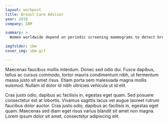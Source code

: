 ```yaml
---
layout: workpost
title: Breast Care Advisor
year: 2018
company: IBM

summary: >
  Women worldwide depend on periodic screening mammograms to detect breast cancer. But with an alarming shortage of radiologists to read them, we find a way to bridge the gap.

imgfolder: ibm
cover_img: ibm.gif

---
```


Maecenas faucibus mollis interdum. Donec sed odio dui. Fusce dapibus, tellus ac cursus commodo, tortor mauris condimentum nibh, ut fermentum massa justo sit amet risus. Etiam porta sem malesuada magna mollis euismod. Nullam id dolor id nibh ultricies vehicula ut id elit.

Cras justo odio, dapibus ac facilisis in, egestas eget quam. Sed posuere consectetur est at lobortis. Vivamus sagittis lacus vel augue laoreet rutrum faucibus dolor auctor. Cras justo odio, dapibus ac facilisis in, egestas eget quam. Maecenas sed diam eget risus varius blandit sit amet non magna. Lorem ipsum dolor sit amet, consectetur adipiscing elit.

